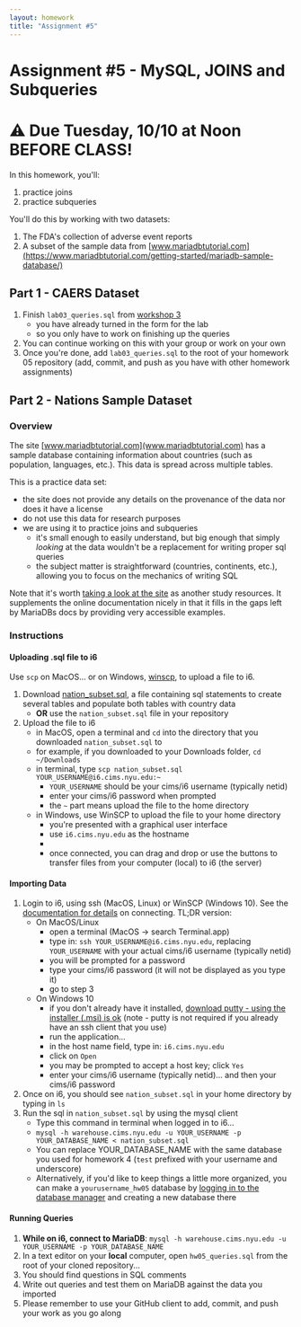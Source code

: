 ```yaml
---
layout: homework
title: "Assignment #5"
---
```

<style>
.hl {
	background-color: yellow;
}
img {
    border: 1px solid #000;
}

.warning {
    background-color: yellow;
    color: #aa1122;
    font-weight: bold;
}

.hidden {
    display: none;
}

.hintButton {
    color: #7788ff;
    cursor: pointer;
}
</style>
<script>
document.addEventListener('DOMContentLoaded', hideHints);

function hideHints(evt) {
    document.querySelectorAll('.hint').forEach((ele, i) => {
        const div = document.createElement('div');
        div.id = 'hint' + i + 'Button';
        ele.id = 'hint' + i;
        ele.classList.add('hidden');
        div.addEventListener('click', onClick);
        div.textContent = 'Show Hint';
        div.className = 'hintButton';
        ele.parentNode.insertBefore(div, ele);
    });

}

function onClick(evt) {
    const hintId = this.id.replace('Button', '');
    const hint = document.getElementById(hintId);
    hint.classList.toggle('hidden');
    this.textContent = this.textConent === 'Show Hint' ? 'Hide Hint' : 'Show Hint';
}
</script>

# Assignment #5 - MySQL, JOINS and Subqueries

# ⚠️ Due Tuesday, 10/10 at Noon __BEFORE CLASS__!


In this homework, you'll:

1. practice joins
2. practice subqueries

You'll do this by working with two datasets:

1. The FDA's collection of adverse event reports
2. A subset of the sample data from [www.mariadbtutorial.com](https://www.mariadbtutorial.com/getting-started/mariadb-sample-database/)

## Part 1 - CAERS Dataset

1. Finish `lab03_queries.sql` from [workshop 3](lab03.html)
	* you have already turned in the form for the lab
	* so you only have to work on finishing up the queries
2. You can continue working on this with your group or work on your own
3. Once you're done, add `lab03_queries.sql` to the root of your homework 05 repository (add, commit, and push as you have with other homework assignments)


## Part 2 - Nations Sample Dataset

### Overview

The site [www.mariadbtutorial.com](www.mariadbtutorial.com) has a sample database containing information about countries (such as population, languages, etc.). This data is spread across multiple tables.

This is a practice data set:

* the site does not provide any details on the provenance of the data nor does it have a license
* do not use this data for research purposes
* we are using it to practice joins and subqueries
	* it's small enough to easily understand, but big enough that simply _looking_ at the data wouldn't be a replacement for writing proper sql queries
	* the subject matter is straightforward (countries, continents, etc.), allowing you to focus on the mechanics of writing SQL

Note that it's worth [taking a look at the site](https://www.mariadbtutorial.com/) as another study resources. It supplements the online documentation nicely in that it fills in the gaps left by MariaDBs docs by providing very accessible examples.

### Instructions

#### Uploading .sql file to i6

Use `scp` on MacOS... or on Windows, [winscp](https://winscp.net/eng/index.php), to upload a file to i6.

1. Download [nation_subset.sql](05/nation_subset.sql), a file containing sql statements to create several tables and populate both tables with country data
	* __OR__ use the `nation_subset.sql` file in your repository
2. Upload the file to i6
	* in MacOS, open a terminal and `cd` into the directory that you downloaded `nation_subset.sql` to
	* for example, if you downloaded to your Downloads folder, `cd ~/Downloads`
	* in terminal, type `scp nation_subset.sql YOUR_USERNAME@i6.cims.nyu.edu:~`
		* `YOUR_USERNAME` should be your cims/i6 username (typically netid)
		* enter your cims/i6 password when prompted
		* the `~` part means upload the file to the home directory
	* in Windows, use WinSCP to upload the file to your home directory
		* you're presented with a graphical user interface
		* use `i6.cims.nyu.edu` as the hostname
		* 
		* once connected, you can drag and drop or use the buttons to transfer files from your computer (local) to i6 (the server)

#### Importing Data

1.  Login to i6, using ssh (MacOS, Linux) or WinSCP (Windows 10). See the [documentation for details](https://cims.nyu.edu/webapps/content/systems/resources/i6/connect) on connecting. TL;DR version:
	* On MacOS/Linux
		* open a terminal (MacOS &rarr; search Terminal.app)
		* type in: `ssh YOUR_USERNAME@i6.cims.nyu.edu`, replacing `YOUR_USERNAME` with your actual cims/i6 username (typically netid)
		* you will be prompted for a password
		* type your cims/i6 password (it will not be displayed as you type it)
		* go to step 3
	* On Windows 10
		* if you don't already have it installed, [download putty - using the installer (.msi) is ok](https://www.putty.org/) (note - putty is not required if you already have an ssh client that you use)
		* run the application...
		* in the host name field, type in: `i6.cims.nyu.edu`
		* click on `Open`
		* you may be prompted to accept a host key; click `Yes`
		* enter your cims/i6 username (typically netid)... and then your cims/i6 password
2. Once on i6, you should see `nation_subset.sql` in your home directory by typing in `ls`
3. Run the sql in `nation_subset.sql` by using the mysql client
	* Type this command in terminal when logged in to i6... 
	* `mysql -h warehouse.cims.nyu.edu -u YOUR_USERNAME -p YOUR_DATABASE_NAME < nation_subset.sql`
	* You can replace YOUR_DATABASE_NAME with the same database you used for homework 4 (`test` prefixed with your username and underscore)
	* Alternatively, if you'd like to keep things a little more organized, you can make a `yourusername_hw05` database by [logging in to the database manager](https://cims.nyu.edu/webapps/login/cims?origin=%2Fwebapps%2Fdatabases) and creating a new database there

	
#### Running Queries

1. __While on i6, connect to MariaDB__: `mysql -h warehouse.cims.nyu.edu -u YOUR_USERNAME -p YOUR_DATABASE_NAME` 
2. In a text editor on your __local__ computer, open `hw05_queries.sql` from the root of your cloned repository...
3. You should find questions in SQL comments
4. Write out queries and test them on MariaDB against the data you imported
5. Please remember to use your GitHub client to add, commit, and push your work as you go along

<br>
<br>
<br>
<br>
